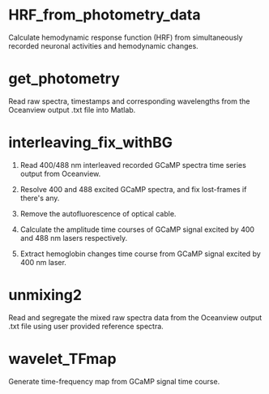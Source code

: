 # HRF_from_photometry_data

Calculate hemodynamic response function (HRF) from simultaneously recorded neuronal activities and hemodynamic changes.

 

# get_photometry

Read raw spectra, timestamps and corresponding wavelengths from the Oceanview output .txt file into Matlab.

 

# interleaving_fix_withBG

1. Read 400/488 nm interleaved recorded GCaMP spectra time series output from Oceanview.

2. Resolve 400 and 488 excited GCaMP spectra, and fix lost-frames if there's any.

3. Remove the autofluorescence of optical cable.

4. Calculate the amplitude time courses of GCaMP signal excited by 400 and 488 nm lasers respectively.

5. Extract hemoglobin changes time course from GCaMP signal excited by 400 nm laser.

 

# unmixing2

Read and segregate the mixed raw spectra data from the Oceanview output .txt file using user provided reference spectra.

 

# wavelet_TFmap

Generate time-frequency map from GCaMP signal time course.
